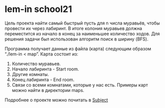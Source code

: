 # lem-in school21

Цель проекта найти самый быстрый пусть для n числа муравьёв, чтобы провести их через лабиринт.  В итоге колония муравьев должна переместится из начало в конец за наименьшее количество ходов. Для решения задачи был использован алгоритм поиск в ширину (BFS).

Программа получает данные из файла (карта) следующим образом “./lem-in < map”.
Карта состоит из:
1.	Количество муравьев.
2.	Начало лабиринта - Start room.
3.	Другие комнаты.
4.	Конец лабиринта - End room.
5.	Связи со всеми комнатами, которые у нас есть. Примеры карт можно найти в директории maps. 

Подробнее о проекте можно почитать в [Subject](https://github.com/Timur17/lem-in/blob/master/subject_lem-in.en.pdf)
